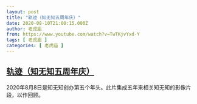 ```yaml
---
layout: post
title: "轨迹（知无知五周年庆）"
date: 2020-08-10T21:00:15.000Z
author: 老虎庙
from: https://www.youtube.com/watch?v=TwTKjvYxd-Y
tags: [ 老虎庙 ]
categories: [ 老虎庙 ]
---
```

<!--1597093215000-->
[轨迹（知无知五周年庆）](https://www.youtube.com/watch?v=TwTKjvYxd-Y)
------

<div>
2020年8月8日是知无知创办第五个年头。此片集成五年来相关知无知的影像片段，以作回顾。
</div>

